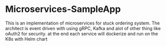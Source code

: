 # Microservices-SampleApp
This is an implementation of microservices for stuck ordering system. The architect is event driven with using gRPC, Kafka and alot of other thing like oAuth2 for security. at the end each service will dockerize and run on the K8s with Helm chart
